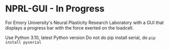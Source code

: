 # NPRL-GUI - In Progress
For Emory University's Neural Plasticity Research Laboratory with a GUI that displays a progress bar with the force exerted on the loadcell. 

Use Python 3.10, latest Python version
Do not do pip install serial, do ```pip install pyserial```
